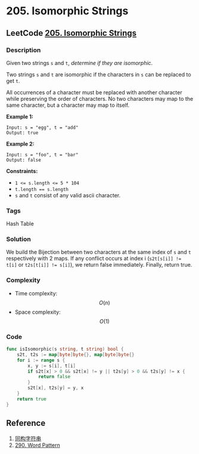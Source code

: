 # 205. Isomorphic Strings

## LeetCode [205. Isomorphic Strings](title)

### Description

Given two strings `s` and `t`, _determine if they are isomorphic_.

Two strings `s` and `t` are isomorphic if the characters in `s` can be replaced to get `t`.

All occurrences of a character must be replaced with another character while preserving the order of characters. No two characters may map to the same character, but a character may map to itself.

**Example 1:**

```text
Input: s = "egg", t = "add"
Output: true
```

**Example 2:**

```text
Input: s = "foo", t = "bar"
Output: false
```

**Constraints:**

* `1 <= s.length <= 5 * 104`
* `t.length == s.length`
* `s` and `t` consist of any valid ascii character.

### Tags

Hash Table

### Solution

We build the Bijection between two characters at the same index of `s` and `t` respectively with 2 maps. If any conflict occurs at index i \(`s2t[s[i]] != t[i]` or `t2s[t[i]] != s[i]`\), we return false immediately. Finally, return true.

### Complexity

* Time complexity: $$O(n)$$
* Space complexity: $$O(1)$$

### Code

```go
func isIsomorphic(s string, t string) bool {
	s2t, t2s := map[byte]byte{}, map[byte]byte{}
	for i := range s {
		x, y := s[i], t[i]
		if s2t[x] > 0 && s2t[x] != y || t2s[y] > 0 && t2s[y] != x {
			return false
		}
		s2t[x], t2s[y] = y, x
	}
	return true
}
```

## Reference

1. [同构字符串](https://leetcode-cn.com/problems/isomorphic-strings/solution/tong-gou-zi-fu-chuan-by-leetcode-solutio-s6fd/)
2. [290. Word Pattern](290.-word-pattern.md)

